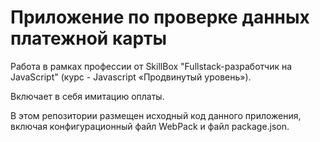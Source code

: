 # Приложение по проверке данных платежной карты 

Работа в рамках профессии от SkillBox "Fullstack-разработчик на JavaScript" (курс - Javascript «Продвинутый уровень»).

Включает в себя имитацию оплаты.

В этом репозитории размещен исходный код данного приложения, включая конфигурационный файл WebPack и файл package.json.
